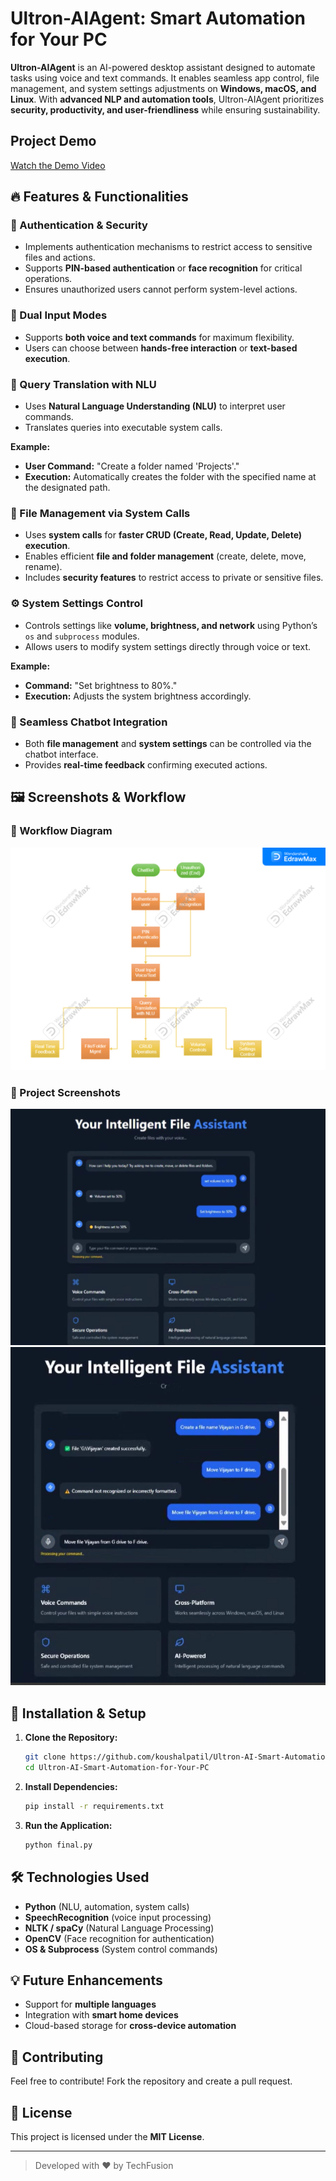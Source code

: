 # Ultron-AIAgent: Smart Automation for Your PC

**Ultron-AIAgent** is an AI-powered desktop assistant designed to automate tasks using voice and text commands. It enables seamless app control, file management, and system settings adjustments on **Windows, macOS, and Linux**. With **advanced NLP and automation tools**, Ultron-AIAgent prioritizes **security, productivity, and user-friendliness** while ensuring sustainability.


## Project Demo  
[Watch the Demo Video](https://drive.google.com/file/d/1ctTsM6OXjJ6mG2eGtzZyNNG0wjqubTj-/view?usp=sharing)

## 🔥 Features & Functionalities

### 🔐 Authentication & Security
- Implements authentication mechanisms to restrict access to sensitive files and actions.
- Supports **PIN-based authentication** or **face recognition** for critical operations.
- Ensures unauthorized users cannot perform system-level actions.

### 🎤 Dual Input Modes
- Supports **both voice and text commands** for maximum flexibility.
- Users can choose between **hands-free interaction** or **text-based execution**.

### 🧠 Query Translation with NLU
- Uses **Natural Language Understanding (NLU)** to interpret user commands.
- Translates queries into executable system calls.

**Example:**
- **User Command:** "Create a folder named 'Projects'."
- **Execution:** Automatically creates the folder with the specified name at the designated path.

### 📂 File Management via System Calls
- Uses **system calls** for **faster CRUD (Create, Read, Update, Delete) execution**.
- Enables efficient **file and folder management** (create, delete, move, rename).
- Includes **security features** to restrict access to private or sensitive files.

### ⚙️ System Settings Control
- Controls settings like **volume, brightness, and network** using Python’s `os` and `subprocess` modules.
- Allows users to modify system settings directly through voice or text.

**Example:**
- **Command:** "Set brightness to 80%."
- **Execution:** Adjusts the system brightness accordingly.

### 🤖 Seamless Chatbot Integration
- Both **file management** and **system settings** can be controlled via the chatbot interface.
- Provides **real-time feedback** confirming executed actions.

## 🖼️ Screenshots & Workflow

### 📌 Workflow Diagram
![Workflow](Worflow.jpg)

### 📌 Project Screenshots
![Screenshot 1](img1.png)
![Screenshot 2](img2.png)


## 🚀 Installation & Setup

1. **Clone the Repository:**
   ```sh
   git clone https://github.com/koushalpatil/Ultron-AI-Smart-Automation-for-Your-PC.git
   cd Ultron-AI-Smart-Automation-for-Your-PC
   ```
2. **Install Dependencies:**
   ```sh
   pip install -r requirements.txt
   ```
3. **Run the Application:**
   ```sh
   python final.py
   ```

## 🛠️ Technologies Used
- **Python** (NLU, automation, system calls)
- **SpeechRecognition** (voice input processing)
- **NLTK / spaCy** (Natural Language Processing)
- **OpenCV** (Face recognition for authentication)
- **OS & Subprocess** (System control commands)

## 💡 Future Enhancements
- Support for **multiple languages**
- Integration with **smart home devices**
- Cloud-based storage for **cross-device automation**

## 🤝 Contributing
Feel free to contribute! Fork the repository and create a pull request.

## 📄 License
This project is licensed under the **MIT License**.

---
> Developed with ❤️ by TechFusion

